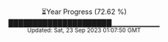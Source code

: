 <p align="center">
⏳Year Progress (72.62 %) <br>
█████████████████████▁▁▁▁▁▁▁▁▁ <br>
<sub>Updated: Sat, 23 Sep 2023 01:07:50 GMT</sub>
</p>

